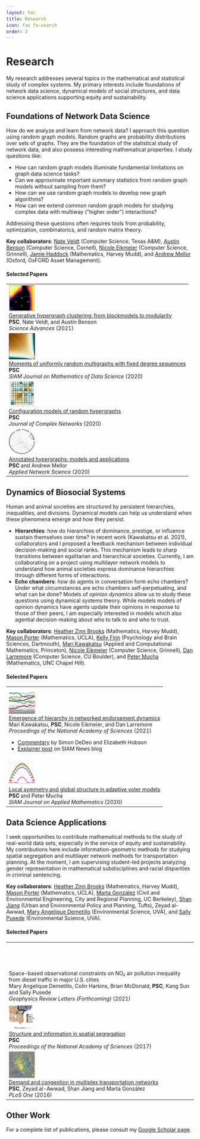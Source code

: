 ```yaml
---
layout: toc
title: Research 
icon: fas fa-search
order: 3
---
```


# Research

My research addresses several topics in the mathematical and statistical study of complex systems. My primary interests include foundations of network data science, dynamical models of social structures, and data science applications supporting equity and sustainability. 

<!-- ![](https://www.philchodrow.com/static/img/avatar.jpg) -->


## Foundations of Network Data Science

How do we analyze and learn from network data? I approach this question using random graph models. Random graphs are probability distributions over sets of graphs. They are the foundation of the statistical study of network data, and also possess interesting mathematical properties. I study questions like: 

- How can random graph models illuminate fundamental limitations on graph data science tasks?
- Can we approximate important summary statistics from random graph models without sampling from them? 
- How can we use random graph models to develop new graph algorithms?
- How can we extend common random graph models for studying complex data with multiway ("higher order") interactions? 

Addressing these questions often requires tools from probability, optimization, combinatorics, and random matrix theory. 

**Key collaborators**: [Nate Veldt](https://people.cam.cornell.edu/lnv22/) (Computer Science, Texas A&M), [Austin Benson](https://www.cs.cornell.edu/~arb/) (Computer Science, Cornell), [Nicole Eikmeier](https://eikmeier.sites.grinnell.edu/) (Computer Science, Grinnell), [Jamie Haddock](https://www.math.ucla.edu/~jhaddock/index.html) (Mathematics, Harvey Mudd), and [Andrew Mellor](https://andrewmellor.co.uk/) (Oxford, OxFORD Asset Management). 

#### Selected Papers

<table style="width:100%">
  <tr>
    <td>
      <div class="thumbnail">
        <img src="/assets/img/thumbnails/detectability.png" width = 70>
      </div>
        <div class="compress">
            <a href="https://advances.sciencemag.org/content/7/28/eabh1303">Generative hypergraph clustering: from blockmodels to modularity </a> <br>
            <b>PSC</b>, Nate Veldt, and Austin Benson <br>
            <i>Science Advances</i> (2021)
        </div>
    </td>
  </tr>
  <tr>
    <td>
      <div class="thumbnail">
        <img src="/assets/img/thumbnails/error_matrices.png" width = 70>
      </div>
        <div class = "compress">
            <a href="https://epubs.siam.org/doi/abs/10.1137/19M1288772">Moments of uniformly random multigraphs with fixed degree sequences </a> <br>
            <b>PSC</b><br>
            <i>SIAM Journal on Mathematics of Data Science</i> (2020)
        </div>
    </td>
  </tr>
  <tr>
    <td>
      <div class="thumbnail">
        <img src="/assets/img/thumbnails/configuration-hypergraphs.png" width = 70>
      </div>
        <div class = "compress">
            <a href="https://academic.oup.com/comnet/article-abstract/8/3/cnaa018/5879929">Configuration models of random hypergraphs</a> <br>
            <b>PSC</b><br>
            <i>Journal of Complex Networks</i> (2020)
        </div>
    </td>
  </tr>
  <tr>
    <td>
        <div class="thumbnail">
          <img src="/assets/img/thumbnails/community.png" width = 70>
        </div>
        <div class="compress">
            <a href="https://link.springer.com/article/10.1007/s41109-020-0252-y">Annotated hypergraphs: models and applications</a> <br>
            <b>PSC</b> and Andrew Mellor<br>
            <i>Applied Network Science</i> (2020)
        </div>
    </td>
  </tr>
</table>

## Dynamics of Biosocial Systems

Human and animal societies are structured by persistent hierarchies, inequalities, and divisions. Dynamical models can help us understand when these phenomena emerge and how they persist. 

- **Hierarchies**: how do hierarchies of dominance, prestige, or influence sustain themselves over time? In recent work (Kawakatsu et al. 2021), collaborators and I proposed a feedback mechanism between individual decision-making and social ranks. This mechanism leads to sharp transitions between egalitarian and hierarchical societies. Currently, I am collaborating on a project using multilayer network models to understand how animal societies express dominance hierarchies through different forms of interactions. 
- **Echo chambers**: how do agents in conversation form echo chambers? Under what circumstances are echo chambers self-perpetuating, and what can be done? Models of *opinion dynamics* allow us to study these questions using dynamical systems theory. While models models of opinion dynamics have agents update their opinions in response to those of their peers, I am especially interested in models which also agential decision-making about who to talk to and who to trust. 

**Key collaborators**: [Heather Zinn Brooks](https://www.hmc.edu/mathematics/people/faculty/heather-zinn-brooks/) (Mathematics, Harvey Mudd), [Mason Porter](https://www.math.ucla.edu/~mason/) (Mathematics, UCLA), [Kelly Finn](https://pbs.dartmouth.edu/people/kelly-r-finn) (Psychology and Brain Sciences, Dartmouth), [Mari Kawakatsu](https://www.marikawakatsu.com/) (Applied and Computational Mathematics, Princeton), [Nicole Eikmeier](https://eikmeier.sites.grinnell.edu/) (Computer Science, Grinnell), [Dan Larremore](https://www.colorado.edu/cs/daniel-larremore) (Computer Science, CU Boulder), and [Peter Mucha](https://mucha.web.unc.edu/) (Mathematics, UNC Chapel Hill).  

#### Selected Papers

<table style="width:100%">
  <tr>
    <td>
      <div class="thumbnail">
        <img src="/assets/img/thumbnails/math_phd_case_study_square.png" width = 70>
      </div>
        <div class="compress">
            <a href="https://www.pnas.org/content/118/16/e2015188118">Emergence of hierarchy in networked endorsement dynamics </a> <br>
            Mari Kawakatsu, <b>PSC</b>, Nicole Eikmeier, and Dan Larremore <br>
            <i>Proceedings of the National Academy of Sciences</i> (2021) <br>
            <ul>
            <li> <a href="https://www.pnas.org/content/118/21/e2106186118">Commentary</a> by Simon DeDeo and Elizabeth Hobson</li>
            <li> <a href="https://sinews.siam.org/Details-Page/networks-dynamics-and-prestige-how-hierarchies-emerge-from-individual-choices">Explainer post</a> on SIAM News blog</li>
            </ul>
        </div>
    </td>
  </tr>
  <tr>
    <td>
      <div class="thumbnail">
        <img src="/assets/img/thumbnails/avm.png" width = 70>
      </div>
        <div class="compress">
            <a href="https://epubs.siam.org/doi/pdf/10.1137/18M1232346?casa_token=st1ib1C3dRUAAAAA:u69ZSyBJVU-keaUQ6eO6wVKcM42DNeUReNMDWhVVT5pUDozAHYx8NnGz7iKZ4gX1gtMxGYMCucA">Local symmetry and global structure in adaptive voter models </a> <br>
            <b>PSC</b> and Peter Mucha <br>
            <i>SIAM Journal on Applied Mathematics</i> (2020)
        </div>
    </td>
  </tr>
</table>

## Data Science Applications

I seek opportunities to contribute mathematical methods to the study of real-world data sets, especially in the service of equity and sustainability. My contributions here include information-geometric methods for studying spatial segregation and multilayer network methods for transportation planning. At the moment, I am supervising student-led projects analyzing gender representation in mathematical subdisciplines and racial disparities in criminal sentencing. 

**Key collaborators**: [Heather Zinn Brooks](https://www.hmc.edu/mathematics/people/faculty/heather-zinn-brooks/) (Mathematics, Harvey Mudd), [Mason Porter](https://www.math.ucla.edu/~mason/) (Mathematics, UCLA),  [Marta González](https://ced.berkeley.edu/ced/faculty-staff/marta-gonzalez) (Civil and Environmental Engineering, City and Regional Planning, UC Berkeley), [Shan Jiang](https://as.tufts.edu/uep/people/faculty/shan-jiang) (Urban and Environmental Policy and Planning, Tufts), Zeyad al-Awwad, [Mary Angelique Demetillo](https://maryangelique.com/) (Environmental Science, UVA), and [Sally Pusede](https://evsc.as.virginia.edu/people/profile/sep6a) (Environmental Science, UVA). 

#### Selected Papers

<table style="width:100%">
  <tr>
    <td>
        <div class="thumbnail">
          <img src="/assets/img/thumbnails/blank.png" width = 70>
        </div>
        <div class="compress">
            Space-based observational constraints on NO₂ air pollution inequality from diesel traffic in major U.S. cities <br>
            Mary Angelique Demetillo, Colin Harkins, Brian McDonald, <b>PSC</b>, Kang Sun and Sally Pusede <br>
            <i>Geophysics Review Letters (Forthcoming)</i> (2021)
        </div>
    </td>
  </tr>
  <tr>
    <td>
        <div class="thumbnail">
          <img src="/assets/img/thumbnails/structure-and-information.png" width = 70>
        </div>
        <div class="compress">
            <a href="https://www.pnas.org/content/pnas/114/44/11591.full.pdf">Structure and information in spatial segregation </a> <br>
            <b>PSC</b> <br>
            <i>Proceedings of the National Academy of Sciences</i> (2017)
        </div>
    </td>
  </tr>
  <tr>
    <td>
        <div class="thumbnail">
          <img src="/assets/img/thumbnails/demand-and-congestion.png" width = 70>
        </div>
        <div class="compress">
            <a href="https://journals.plos.org/plosone/article?id=10.1371/journal.pone.0161738">Demand and congestion in multiplex transportation networks </a> <br>
            <b>PSC</b>, Zeyad al-Awwad, Shan Jiang and Marta González <br>
            <i>PLoS One</i> (2016)
        </div>
    </td>
  </tr>
</table>

## Other Work

For a complete list of publications, please consult my [Google Scholar page](https://scholar.google.com/citations?user=dgWoch0AAAAJ&hl=en). 

